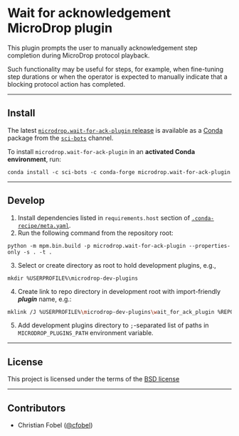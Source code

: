 # Wait for acknowledgement MicroDrop plugin #

This plugin prompts the user to manually acknowledgement step completion during
MicroDrop protocol playback.

Such functionality may be useful for steps, for example, when fine-tuning step
durations or when the operator is expected to manually indicate that a blocking
protocol action has completed.

-------------------------------------------------------------------------------

Install
-------

The latest [`microdrop.wait-for-ack-plugin` release][1] is available as a
[Conda][2] package from the [`sci-bots`][2] channel.

To install `microdrop.wait-for-ack-plugin` in an **activated Conda environment**, run:

    conda install -c sci-bots -c conda-forge microdrop.wait-for-ack-plugin

-------------------------------------------------------------------------------

Develop
-------

 1. Install dependencies listed in `requirements.host` section of
    [`.conda-recipe/meta.yaml`](/.conda-recipe/meta.yaml).
 2. Run the following command from the repository root:
 ```
 python -m mpm.bin.build -p microdrop.wait-for-ack-plugin --properties-only -s . -t .
 ```
 3. Select or create directory as root to hold development plugins, e.g.,
 ```
 mkdir %USERPROFILE%\microdrop-dev-plugins
 ```
 4. Create link to repo directory in development root with import-friendly
    **_plugin_** name, e.g.:
 ```sh
 mklink /J %USERPROFILE%\microdrop-dev-plugins\wait_for_ack_plugin %REPO_DIR%
 ```
 5. Add development plugins directory to `;`-separated list of paths in
    `MICRODROP_PLUGINS_PATH` environment variable.

-------------------------------------------------------------------------------

License
-------

This project is licensed under the terms of the [BSD license](/LICENSE.md)

-------------------------------------------------------------------------------

Contributors
------------

 - Christian Fobel ([@cfobel](https://github.com/cfobel))


[1]: https://github.com/sci-bots/microdrop.wait-for-ack-plugin
[2]: https://anaconda.org/sci-bots/microdrop.wait-for-ack-plugin
